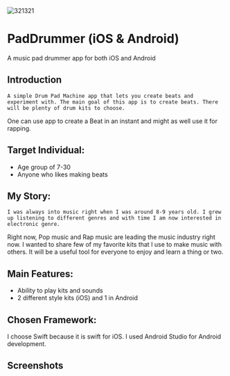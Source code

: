 ![321321](https://user-images.githubusercontent.com/43224388/88149397-a5dde500-cbc5-11ea-8e1d-ca4877736259.PNG)

# PadDrummer (iOS & Android)
A music pad drummer app for both iOS and Android

## Introduction
	A simple Drum Pad Machine app that lets you create beats and experiment with. The main goal of this app is to create beats. There will be plenty of drum kits to choose. 
  One can use app to create a Beat in an instant and might as well use it for rapping.


## Target Individual:
-	Age group of 7-30
-	Anyone who likes making beats

## My Story:
	I was always into music right when I was around 8-9 years old. I grew up listening to different genres and with time I am now interested in electronic genre. 
  Right now, Pop music and Rap music are leading the music industry right now. I wanted to share few of my favorite kits that I use to make music with others. 
  It will be a useful tool for everyone to enjoy and learn a thing or two.

## Main Features:
-	Ability to play kits and sounds
-	2 different style kits (iOS) and 1 in Android

## Chosen Framework: 
I choose Swift because it is swift for iOS. I used Android Studio for Android development. 

## Screenshots
